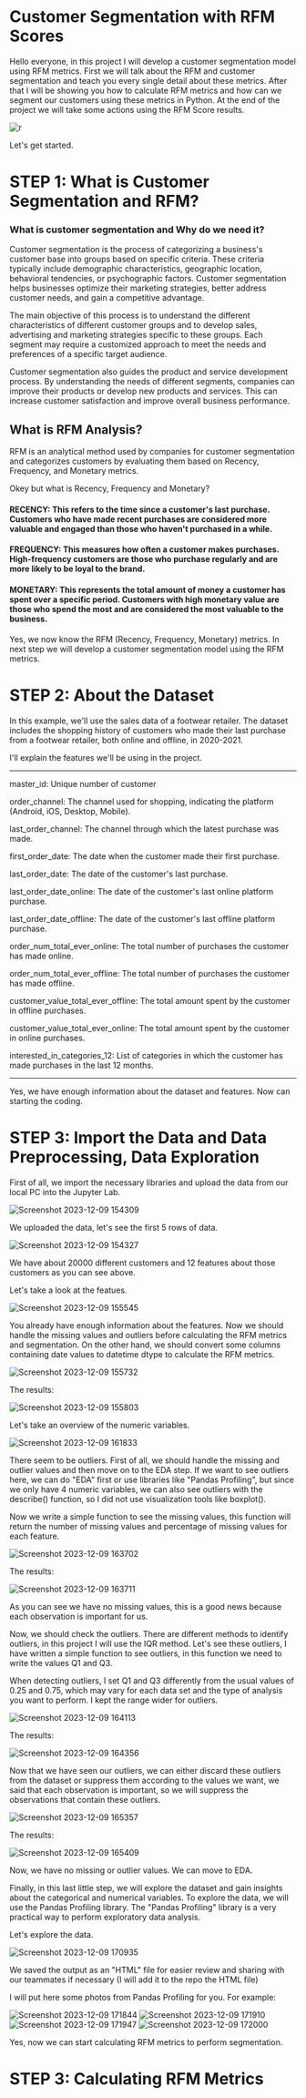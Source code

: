# Customer Segmentation with RFM Scores

Hello everyone, in this project I will develop a customer segmentation model using RFM metrics. First we will talk about the RFM and customer segmentation and teach you every single detail about these metrics. After that I will be showing you how to calculate RFM metrics and how can we segment our customers using these metrics in Python. At the end of the project we will take some actions using the RFM Score results.

![r](https://github.com/enesbesinci/CRM-customer-segmentation-using-RFM/assets/110482608/52f407b2-7987-4657-a6e8-9da50e8ed1ee)

Let's get started.

# STEP 1: What is Customer Segmentation and RFM?

### What is customer segmentation and Why do we need it?

Customer segmentation is the process of categorizing a business's customer base into groups based on specific criteria. These criteria typically include demographic characteristics, geographic location, behavioral tendencies, or psychographic factors. Customer segmentation helps businesses optimize their marketing strategies, better address customer needs, and gain a competitive advantage.

The main objective of this process is to understand the different characteristics of different customer groups and to develop sales, advertising and marketing strategies specific to these groups. Each segment may require a customized approach to meet the needs and preferences of a specific target audience.

Customer segmentation also guides the product and service development process. By understanding the needs of different segments, companies can improve their products or develop new products and services. This can increase customer satisfaction and improve overall business performance.

## What is RFM Analysis?

RFM is an analytical method used by companies for customer segmentation and categorizes customers by evaluating them based on Recency, Frequency, and Monetary metrics.

Okey but what is Recency, Frequency and Monetary?

#### RECENCY: This refers to the time since a customer's last purchase. Customers who have made recent purchases are considered more valuable and engaged than those who haven't purchased in a while.

#### FREQUENCY: This measures how often a customer makes purchases. High-frequency customers are those who purchase regularly and are more likely to be loyal to the brand.

#### MONETARY: This represents the total amount of money a customer has spent over a specific period. Customers with high monetary value are those who spend the most and are considered the most valuable to the business.

Yes, we now know the RFM (Recency, Frequency, Monetary) metrics. In next step we will develop a customer segmentation model using the RFM metrics.

# STEP 2: About the Dataset

In this example, we'll use the sales data of a footwear retailer. The dataset includes the shopping history of customers who made their last purchase from a footwear retailer, both online and offline, in 2020-2021.

I'll explain the features we'll be using in the project.

---------------------------------------------------------------------------------------------------------------

master_id: Unique number of customer 

order_channel: The channel used for shopping, indicating the platform (Android, iOS, Desktop, Mobile).

last_order_channel: The channel through which the latest purchase was made.

first_order_date: The date when the customer made their first purchase.

last_order_date: The date of the customer's last purchase.

last_order_date_online: The date of the customer's last online platform purchase.

last_order_date_offline: The date of the customer's last offline platform purchase.

order_num_total_ever_online: The total number of purchases the customer has made online.

order_num_total_ever_offline: The total number of purchases the customer has made offline.

customer_value_total_ever_offline: The total amount spent by the customer in offline purchases.

customer_value_total_ever_online: The total amount spent by the customer in online purchases.

interested_in_categories_12: List of categories in which the customer has made purchases in the last 12 months.

---------------------------------------------------------------------------------------------------------------

Yes, we have enough information about the dataset and features. Now can starting the coding.

# STEP 3: Import the Data and Data Preprocessing, Data Exploration

First of all, we import the necessary libraries and upload the data from our local PC into the Jupyter Lab.

![Screenshot 2023-12-09 154309](https://github.com/enesbesinci/CRM-customer-segmentation-using-RFM/assets/110482608/681e9625-89c2-4be3-9036-2f7f399ee387)

We uploaded the data, let's see the first 5 rows of data.

![Screenshot 2023-12-09 154327](https://github.com/enesbesinci/CRM-customer-segmentation-using-RFM/assets/110482608/83fd4d7b-8cfa-4023-bbe0-1a882b0cc85c)

We have about 20000 different customers and 12 features about those customers as you can see above.

Let's take a look at the featues.

![Screenshot 2023-12-09 155545](https://github.com/enesbesinci/CRM-customer-segmentation-using-RFM/assets/110482608/f6787e48-c1b5-4cc6-a826-3c36bcf2f984)

You already have enough information about the features. Now we should handle the missing values and outliers before calculating the RFM metrics and segmentation. On the other hand, we should convert some columns containing date values to datetime dtype to calculate the RFM metrics.

![Screenshot 2023-12-09 155732](https://github.com/enesbesinci/CRM-customer-segmentation-using-RFM/assets/110482608/38687dcf-40d8-455d-bf42-308c894538a3)

The results:

![Screenshot 2023-12-09 155803](https://github.com/enesbesinci/CRM-customer-segmentation-using-RFM/assets/110482608/5120322f-e408-41b7-be0f-c9a08e9f98f3)

Let's take an overview of the numeric variables.

![Screenshot 2023-12-09 161833](https://github.com/enesbesinci/CRM-customer-segmentation-using-RFM/assets/110482608/64c4514c-fc1c-40cb-ab07-c8041b45230d)

There seem to be outliers. First of all, we should handle the missing and outlier values and then move on to the EDA step. If we want to see outliers here, we can do "EDA" first or use libraries like "Pandas Profiling", but since we only have 4 numeric variables, we can also see outliers with the describe() function, so I did not use visualization tools like boxplot().

Now we write a simple function to see the missing values, this function will return the number of missing values and percentage of missing values for each feature.

![Screenshot 2023-12-09 163702](https://github.com/enesbesinci/CRM-customer-segmentation-using-RFM/assets/110482608/17b9141a-ebdd-466b-9d0e-a25c01ddd6ec)

The results:

![Screenshot 2023-12-09 163711](https://github.com/enesbesinci/CRM-customer-segmentation-using-RFM/assets/110482608/fdd443e6-f5a8-49f9-9efe-92ae91993c7b)

As you can see we have no missing values, this is a good news because each observation is important for us.

Now, we should check the outliers. There are different methods to identify outliers, in this project I will use the IQR method. Let's see these outliers, I have written a simple function to see outliers, in this function we need to write the values Q1 and Q3.

When detecting outliers, I set Q1 and Q3 differently from the usual values of 0.25 and 0.75, which may vary for each data set and the type of analysis you want to perform. I kept the range wider for outliers.

![Screenshot 2023-12-09 164113](https://github.com/enesbesinci/CRM-customer-segmentation-using-RFM/assets/110482608/b554eae0-3db4-41bd-98c6-fd2662d12e67)

The results:

![Screenshot 2023-12-09 164356](https://github.com/enesbesinci/CRM-customer-segmentation-using-RFM/assets/110482608/768dc767-0058-42f6-b184-306a31dde38b)

Now that we have seen our outliers, we can either discard these outliers from the dataset or suppress them according to the values we want, we said that each observation is important, so we will suppress the observations that contain these outliers.

![Screenshot 2023-12-09 165357](https://github.com/enesbesinci/CRM-customer-segmentation-using-RFM/assets/110482608/c6ed0238-4831-4d47-92ce-d79e4485e22d)

The results:

![Screenshot 2023-12-09 165409](https://github.com/enesbesinci/CRM-customer-segmentation-using-RFM/assets/110482608/376c01ce-1eeb-4990-b328-f90c2ecd6fc9)

Now, we have no missing or outlier values. We can move to EDA.

Finally, in this last little step, we will explore the dataset and gain insights about the categorical and numerical variables. To explore the data, we will use the Pandas Profiling library. The "Pandas Profiling" library is a very practical way to perform exploratory data analysis.

Let's explore the data.

![Screenshot 2023-12-09 170935](https://github.com/enesbesinci/CRM-customer-segmentation-using-RFM/assets/110482608/c8cc50fb-18b4-4bf7-a0e4-164cec9c4f4b)

We saved the output as an "HTML" file for easier review and sharing with our teammates if necessary (I will add it to the repo the HTML file)

I will put here some photos from Pandas Profiling for you. For example:

![Screenshot 2023-12-09 171844](https://github.com/enesbesinci/CRM-customer-segmentation-using-RFM/assets/110482608/a09862b8-b84c-4f65-9978-311f7929dc28)
![Screenshot 2023-12-09 171910](https://github.com/enesbesinci/CRM-customer-segmentation-using-RFM/assets/110482608/ce5e2c21-8f50-4f35-a2f5-827154fd3655)
![Screenshot 2023-12-09 171947](https://github.com/enesbesinci/CRM-customer-segmentation-using-RFM/assets/110482608/80670f06-8ca3-4017-bd73-fb166d25f7dd)
![Screenshot 2023-12-09 172000](https://github.com/enesbesinci/CRM-customer-segmentation-using-RFM/assets/110482608/241abd91-ae56-4be5-ad37-3c915893ccee)



Yes, now we can start calculating RFM metrics to perform segmentation.

# STEP 3: Calculating RFM Metrics











